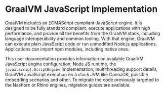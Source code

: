 # GraalVM JavaScript Implementation

GraalVM includes an ECMAScript compliant JavaScript engine. It is designed to be
fully standard compliant, execute applications with high performance, and
provide all the benefits from the GraalVM stack, including language
interoperability and common tooling. With that engine, GraalVM can execute plain
JavaScript code or run unmodified Node.js applications. Applications can import
npm modules, including native ones.

This user documentation provides information on available GraalVM JavaScript
engine configuration, Node.JS runtime, the `javax.script.ScriptEngine`
implementation, multithreading support details, GraalVM JavaScript execution on
a stock JVM like OpenJDK, possible embedding scenarios and other. To
migrate the code previously targeted to the Nashorn or Rhino engines, migration
guides are available.  
